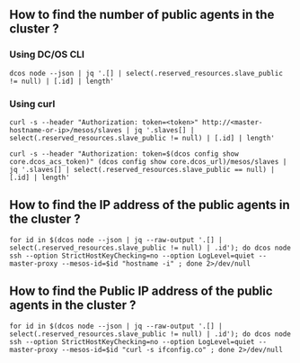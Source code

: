 ## How to find the number of public agents in the cluster ?

### Using DC/OS CLI
```
dcos node --json | jq '.[] | select(.reserved_resources.slave_public != null) | [.id] | length'
```

### Using curl
```
curl -s --header "Authorization: token=<token>" http://<master-hostname-or-ip>/mesos/slaves | jq '.slaves[] | select(.reserved_resources.slave_public != null) | [.id] | length'
```

```
curl -s --header "Authorization: token=$(dcos config show core.dcos_acs_token)" (dcos config show core.dcos_url)/mesos/slaves | jq '.slaves[] | select(.reserved_resources.slave_public == null) | [.id] | length'
```


## How to find the IP address of the public agents in the cluster ?

```
for id in $(dcos node --json | jq --raw-output '.[] | select(.reserved_resources.slave_public != null) | .id'); do dcos node ssh --option StrictHostKeyChecking=no --option LogLevel=quiet --master-proxy --mesos-id=$id "hostname -i" ; done 2>/dev/null
```


## How to find the Public IP address of the public agents in the cluster ?

```
for id in $(dcos node --json | jq --raw-output '.[] | select(.reserved_resources.slave_public != null) | .id'); do dcos node ssh --option StrictHostKeyChecking=no --option LogLevel=quiet --master-proxy --mesos-id=$id "curl -s ifconfig.co" ; done 2>/dev/null
```
